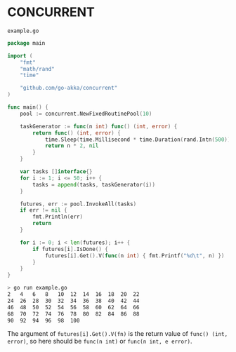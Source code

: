 CONCURRENT
==========

`example.go`

```go
package main

import (
	"fmt"
	"math/rand"
	"time"

	"github.com/go-akka/concurrent"
)

func main() {
	pool := concurrent.NewFixedRoutinePool(10)

	taskGenerator := func(n int) func() (int, error) {
		return func() (int, error) {
			time.Sleep(time.Millisecond * time.Duration(rand.Intn(500)))
			return n * 2, nil
		}
	}

	var tasks []interface{}
	for i := 1; i <= 50; i++ {
		tasks = append(tasks, taskGenerator(i))
	}

	futures, err := pool.InvokeAll(tasks)
	if err != nil {
		fmt.Println(err)
		return
	}

	for i := 0; i < len(futures); i++ {
		if futures[i].IsDone() {
			futures[i].Get().V(func(n int) { fmt.Printf("%d\t", n) })
		}
	}
}
```

```bash
> go run example.go
2	4	6	8	10	12	14	16	18	20	22
24	26	28	30	32	34	36	38	40	42	44
46	48	50	52	54	56	58	60	62	64	66
68	70	72	74	76	78	80	82	84	86	88
90	92	94	96	98	100
```

The argument of `futures[i].Get().V(fn)` is the return value of `func() (int, error)`, so here should be `func(n int)` or `func(n int, e error)`.